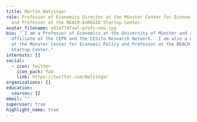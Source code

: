 ```yaml
---
title: Martin Watzinger
role: Professor of Economics Director at the Münster Center for Economic Policy
  and Professor at the REACH-EUREGIO Startup Center.
avatar_filename: a51a7747vwl-profs-neu.jpg
bio: " I am a Professor of Economics at the University of Münster and an
  affiliate of the CEPR and the CESifo Research Network.  I am also a director
  at the Münster Center for Economic Policy and Professor at the REACH-EUREGIO
  Startup Center."
interests: []
social:
  - icon: twitter
    icon_pack: fab
    link: https://twitter.com/Watzinger
organizations: []
education:
  courses: []
email: ""
superuser: true
highlight_name: true
---
```


